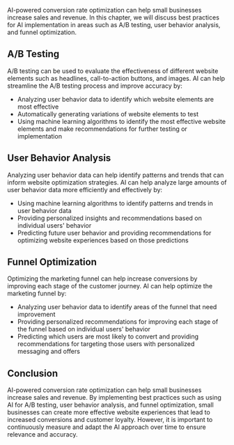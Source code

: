 

AI-powered conversion rate optimization can help small businesses increase sales and revenue. In this chapter, we will discuss best practices for AI implementation in areas such as A/B testing, user behavior analysis, and funnel optimization.

A/B Testing
-----------

A/B testing can be used to evaluate the effectiveness of different website elements such as headlines, call-to-action buttons, and images. AI can help streamline the A/B testing process and improve accuracy by:

* Analyzing user behavior data to identify which website elements are most effective
* Automatically generating variations of website elements to test
* Using machine learning algorithms to identify the most effective website elements and make recommendations for further testing or implementation

User Behavior Analysis
----------------------

Analyzing user behavior data can help identify patterns and trends that can inform website optimization strategies. AI can help analyze large amounts of user behavior data more efficiently and effectively by:

* Using machine learning algorithms to identify patterns and trends in user behavior data
* Providing personalized insights and recommendations based on individual users' behavior
* Predicting future user behavior and providing recommendations for optimizing website experiences based on those predictions

Funnel Optimization
-------------------

Optimizing the marketing funnel can help increase conversions by improving each stage of the customer journey. AI can help optimize the marketing funnel by:

* Analyzing user behavior data to identify areas of the funnel that need improvement
* Providing personalized recommendations for improving each stage of the funnel based on individual users' behavior
* Predicting which users are most likely to convert and providing recommendations for targeting those users with personalized messaging and offers

Conclusion
----------

AI-powered conversion rate optimization can help small businesses increase sales and revenue. By implementing best practices such as using AI for A/B testing, user behavior analysis, and funnel optimization, small businesses can create more effective website experiences that lead to increased conversions and customer loyalty. However, it is important to continuously measure and adapt the AI approach over time to ensure relevance and accuracy.
